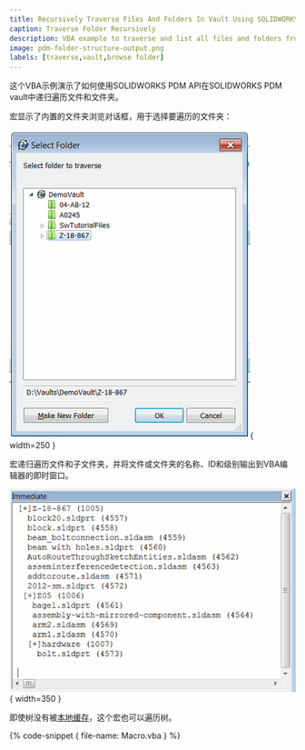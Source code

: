 ```yaml
---
title: Recursively Traverse Files And Folders In Vault Using SOLIDWORKS PDM API
caption: Traverse Folder Recursively
description: VBA example to traverse and list all files and folders from the selected folder in SOLIDWORKS PDM vault using SOLIDWORKS PDM API
image: pdm-folder-structure-output.png
labels: [traverse,vault,browse folder]
---
```

这个VBA示例演示了如何使用SOLIDWORKS PDM API在SOLIDWORKS PDM vault中递归遍历文件和文件夹。

宏显示了内置的文件夹浏览对话框，用于选择要遍历的文件夹：

![内置的PDM文件夹浏览对话框](browse-folder.png){ width=250 }

宏递归遍历文件和子文件夹，并将文件或文件夹的名称、ID和级别输出到VBA编辑器的即时窗口。

![文件夹和文件结构输出到VBA编辑器的即时窗口](pdm-folder-structure-output.png){ width=350 }

即使树没有被[本地缓存](/solidworks-pdm-api/files/local-cache/)，这个宏也可以遍历树。 

{% code-snippet { file-name: Macro.vba } %}